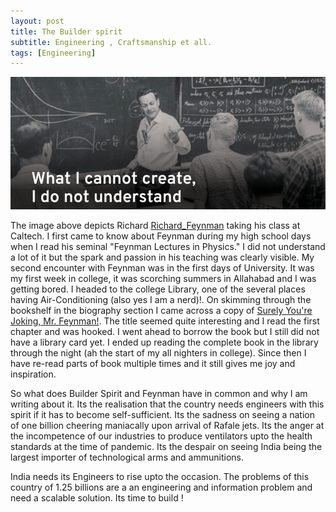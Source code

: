 ```yaml
---
layout: post
title: The Builder spirit
subtitle: Engineering , Craftsmanship et all.
tags: [Engineering]
---
```


![Feynman](/img/feynman.jpeg)

The image above depicts Richard [Richard_Feynman](https://en.wikipedia.org/wiki/Richard_Feynman) taking his class at Caltech. I first came to know about Feynman during my high school days when I read his seminal "Feynman Lectures in Physics." I did not understand a lot of it but the spark and passion in his teaching was clearly visible. My second encounter with Feynman was in the first days of University. It was my first week in college, it was scorching summers in Allahabad and I was getting bored. I headed to the college Library, one of the several places having Air-Conditioning (also yes I am a nerd)!.
On skimming through the bookshelf in the biography section I came across a copy of [Surely You're Joking, Mr. Feynman!](https://en.wikipedia.org/wiki/Surely_You%27re_Joking,_Mr._Feynman!). The title seemed quite interesting and I read the first chapter and was hooked. I went ahead to borrow the book but I still did not have a library card yet. I ended up reading the complete book in the library through the night (ah the start of my all nighters in college).
Since then I have re-read parts of book multiple times and it still gives me joy and inspiration.

So what does Builder Spirit and Feynman have in common and why I am writing about it. Its the realisation that the country needs engineers with this spirit if it has to become self-sufficient. Its the sadness on seeing a nation of one billion cheering maniacally upon arrival of Rafale jets. Its the anger at the incompetence of our industries to produce ventilators upto the health standards at the time of pandemic. Its the despair on seeing India being the largest importer of technological arms and ammunitions.

India needs its Engineers to rise upto the occasion. The problems of this country of 1.25 billions are a an engineering and information problem and need a scalable solution. Its time to build !
